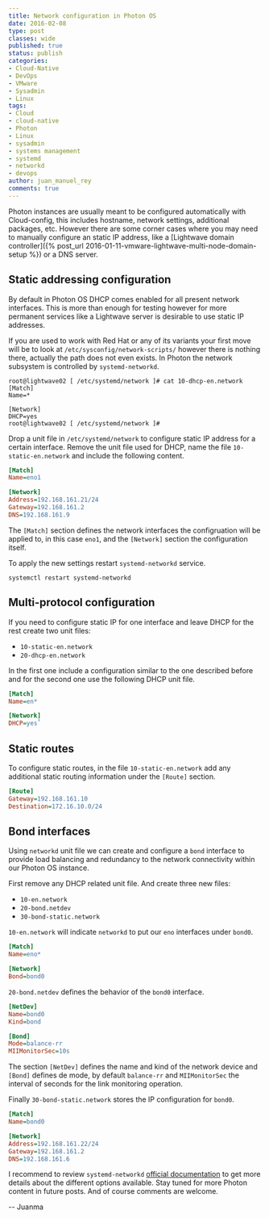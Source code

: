 ```yaml
---
title: Network configuration in Photon OS
date: 2016-02-08
type: post
classes: wide
published: true
status: publish
categories:
- Cloud-Native
- DevOps
- VMware
- Sysadmin
- Linux
tags:
- Cloud
- cloud-native
- Photon
- Linux
- sysadmin
- systems management
- systemd
- networkd
- devops
author: juan_manuel_rey
comments: true
---
```


Photon instances are usually meant to be configured automatically with Cloud-config, this includes hostname, network settings, additional packages, etc. However there are some corner cases where you may need to manually configure an static IP address, like a [Lightwave domain controller]({% post_url 2016-01-11-vmware-lightwave-multi-node-domain-setup %}) or a DNS server.

## Static addressing configuration

By default in Photon OS DHCP comes enabled for all present network interfaces. This is more than enough for testing however for more permanent services like a Lightwave server is desirable to use static IP addresses.

If you are used to work with Red Hat or any of its variants your first move will be to look at `/etc/sysconfig/network-scripts/` however there is nothing there, actually the path does not even exists. In Photon the network subsystem is controlled by `systemd-networkd`.

```text
root@lightwave02 [ /etc/systemd/network ]# cat 10-dhcp-en.network
[Match]
Name=*

[Network]
DHCP=yes
root@lightwave02 [ /etc/systemd/network ]#
```

Drop a unit file in `/etc/systemd/network` to configure static IP address for a certain interface. Remove the unit file used for DHCP, name the file `10-static-en.network` and include the following content.

```ini
[Match]
Name=eno1

[Network]
Address=192.168.161.21/24
Gateway=192.168.161.2
DNS=192.168.161.9
```

The `[Match]` section defines the network interfaces the configruation will be applied to, in this case `eno1`, and the `[Network]` section the configuration itself.

To apply the new settings restart `systemd-networkd` service.

```text
systemctl restart systemd-networkd
```

## Multi-protocol configuration

If you need to configure static IP for one interface and leave DHCP for the rest create two unit files:

- `10-static-en.network`
- `20-dhcp-en.network`

In the first one include a configuration similar to the one described before and for the second one use the following DHCP unit file.

```ini
[Match]
Name=en*

[Network]
DHCP=yes˚
```

## Static routes

To configure static routes, in the file `10-static-en.network` add any additional static routing information under the `[Route]` section.

```ini
[Route]
Gateway=192.168.161.10
Destination=172.16.10.0/24
```

## Bond interfaces

Using `networkd` unit file we can create and configure a `bond` interface to provide load balancing and redundancy to the network connectivity within our Photon OS instance.

First remove any DHCP related unit file. And create three new files:

- `10-en.network`
- `20-bond.netdev`
- `30-bond-static.network`

`10-en.network` will indicate `networkd` to put our `eno` interfaces under `bond0`.

```ini
[Match]
Name=eno*

[Network]
Bond=bond0
```

`20-bond.netdev` defines the behavior of the `bond0` interface.

```ini
[NetDev]
Name=bond0
Kind=bond

[Bond]
Mode=balance-rr
MIIMonitorSec=10s
```

The section `[NetDev]` defines the name and kind of the network device and `[Bond]` defines de mode, by default `balance-rr` and `MIIMonitorSec` the interval of seconds for the link monitoring operation.

Finally `30-bond-static.network` stores the IP configuration for `bond0`.

```ini
[Match]
Name=bond0

[Network]
Address=192.168.161.22/24
Gateway=192.168.161.2
DNS=192.168.161.6
```

I recommend to review `systemd-networkd` [official documentation](https://www.freedesktop.org/software/systemd/man/systemd-networkd.service.html) to get more details about the different options available. Stay tuned for more Photon content in future posts. And of course comments are welcome.

-- Juanma
